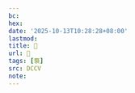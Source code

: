```yaml
---
bc:
hex:
date: '2025-10-13T10:28:28+08:00'
lastmod:
title: 􃕘
url: 􃕘
tags: [袌]
src: DCCV
note:
---
```

